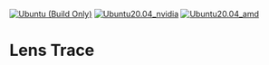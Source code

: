 [![Ubuntu (Build Only)](https://github.com/WilliamLewww/lens_trace/actions/workflows/ubuntu_build_only.yml/badge.svg)](https://github.com/WilliamLewww/lens_trace/actions/workflows/ubuntu_build_only.yml)
[![Ubuntu20.04_nvidia](https://github.com/WilliamLewww/lens_trace/actions/workflows/ubuntu20.04_nvidia.yml/badge.svg)](https://github.com/WilliamLewww/lens_trace/actions/workflows/ubuntu20.04_nvidia.yml)
[![Ubuntu20.04_amd](https://github.com/WilliamLewww/lens_trace/actions/workflows/ubuntu20.04_amd.yml/badge.svg)](https://github.com/WilliamLewww/lens_trace/actions/workflows/ubuntu20.04_amd.yml)
# Lens Trace
